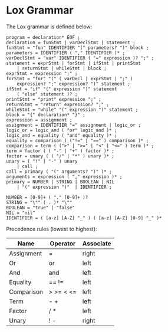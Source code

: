 # Lox Grammar

The Lox grammar is defined below:

```BNF
program = declaration* EOF ;
declaration = funStmt | varDeclStmt | statement ;
funStmt = "fun" IDENTIFIER "(" parameters? ")" block ;
parameters = IDENTIFIER ( "," IDENTIFIER )* ;
varDeclStmt = "var" IDENTIFIER ( "=" expression )? ";" ;
statement = exprStmt | forStmt | ifStmt | printStmt
    | returnStmt | whileStmt | block ;
exprStmt = expression ";" ;
forStmt = "for" "(" ( varDecl | exprStmt | ";" )
    expression? ";" expression? ")" statement ;
ifStmt = "if" "(" expression ")" statement 
    ( "else" statement )? ;
printStmt = "print" expression ";" ;
returnStmt = "return" expression? ";" ;
whileStmt = "while" "(" expression ")" statement ;
block = "{" declaration* "}" ;
expression = assignment ;
assignment = IDENTIFIER "=" assignment | logic_or ;
logic_or = logic_and ( "or" logic_and )* ;
logic_and = equality ( "and" equality )* ;
equality = comparison ( ("!=" | "==" ) comparison )* ;
comparison = term ( (">" | ">=" | "<" | "<=" ) term )* ;
term = factor ( ( "-" | "+" ) factor )* ;
factor = unary ( ( "/" | "*" ) unary )* ;
unary = ( "!" | "-" ) unary
    | call ;
call = primary ( "(" arguments? ")" )* ;
arguments = expression ( "," expression )* ;
primary = NUMBER | STRING | BOOLEAN | NIL
    | "(" expression ")"  | IDENTIFIER ;

NUMBER = [0-9]+ ( "." [0-9]+ )?
STRING = "\"" ( . )* "\""
BOOLEAN = "true" | "false"
NIL = "nil"
IDENTIFIER = ( [a-z] [A-Z] "_" ) ( [a-z] [A-Z] [0-9] "_" )*
```

Precedence rules (lowest to highest):

| Name       | Operator  | Associate |
| ---------- | --------- | --------- |
| Assignment | =         | right     |
| Or         | or        | left      |
| And        | and       | left      |
| Equality   | == !=     | left      |
| Comparison | > >= < <= | left      |
| Term       | - +       | left      |
| Factor     | / *       | left      |
| Unary      | ! -       | right     |
